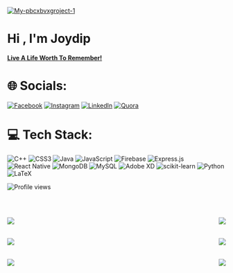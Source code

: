 

<a href="https://ibb.co/4JTpfrW"><img src="https://i.ibb.co/fQpHSwM/My-pbcxbvxgroject-1.png" alt="My-pbcxbvxgroject-1" border="0"></a>


# Hi , I'm Joydip  
<a href="https://www.youtube.com/watch?v=4HlJ3zp6RC8&list=PLfU57O_hhlbqWNR7AesTALqqxhryrsdgF&index=40" >**Live A Life Worth To Remember!**</a>

# 🌐 Socials:
[![Facebook](https://img.shields.io/badge/Facebook-%231877F2.svg?logo=Facebook&logoColor=white)](https://facebook.com/joydip007x)
[![Instagram](https://img.shields.io/badge/Instagram-%23E4405F.svg?logo=Instagram&logoColor=white)](https://instagram.com/joydip007x) 
[![LinkedIn](https://img.shields.io/badge/LinkedIn-%230077B5.svg?logo=linkedin&logoColor=white)](https://linkedin.com/in/joydip007x) 
[![Quora](https://img.shields.io/badge/Quora-%23B92B27.svg?logo=Quora&logoColor=white)](https://quora.com/profile/Joydip007x) 

# 💻 Tech Stack:
![C++](https://img.shields.io/badge/c++-%2300599C.svg?style=for-the-badge&logo=c%2B%2B&logoColor=white) ![CSS3](https://img.shields.io/badge/css3-%231572B6.svg?style=for-the-badge&logo=css3&logoColor=white) ![Java](https://img.shields.io/badge/java-%23ED8B00.svg?style=for-the-badge&logo=java&logoColor=white) ![JavaScript](https://img.shields.io/badge/javascript-%23323330.svg?style=for-the-badge&logo=javascript&logoColor=%23F7DF1E) ![Firebase](https://img.shields.io/badge/firebase-%23039BE5.svg?style=for-the-badge&logo=firebase) ![Express.js](https://img.shields.io/badge/express.js-%23404d59.svg?style=for-the-badge&logo=express&logoColor=%2361DAFB) ![React Native](https://img.shields.io/badge/react_native-%2320232a.svg?style=for-the-badge&logo=react&logoColor=%2361DAFB) ![MongoDB](https://img.shields.io/badge/MongoDB-%234ea94b.svg?style=for-the-badge&logo=mongodb&logoColor=white) ![MySQL](https://img.shields.io/badge/mysql-%2300f.svg?style=for-the-badge&logo=mysql&logoColor=white) ![Adobe XD](https://img.shields.io/badge/Adobe%20XD-470137?style=for-the-badge&logo=Adobe%20XD&logoColor=#FF61F6) ![scikit-learn](https://img.shields.io/badge/scikit--learn-%23F7931E.svg?style=for-the-badge&logo=scikit-learn&logoColor=white) ![Python](https://img.shields.io/badge/python-3670A0?style=for-the-badge&logo=python&logoColor=ffdd54) ![LaTeX](https://img.shields.io/badge/latex-%23008080.svg?style=for-the-badge&logo=latex&logoColor=white)

![Profile views](https://gpvc.arturio.dev/joydip007x)

&nbsp;&nbsp;&nbsp;&nbsp;&nbsp;&nbsp;&nbsp;&nbsp;&nbsp;&nbsp;&nbsp;&nbsp;&nbsp;&nbsp;&nbsp;&nbsp;&nbsp;&nbsp;&nbsp;&nbsp;&nbsp;&nbsp;&nbsp;&nbsp;&nbsp;&nbsp;&nbsp;&nbsp;&nbsp;&nbsp;&nbsp;&nbsp;&nbsp;&nbsp;&nbsp;&nbsp;&nbsp;&nbsp;&nbsp;&nbsp;&nbsp;&nbsp;&nbsp;&nbsp;&nbsp;&nbsp;&nbsp;&nbsp;&nbsp;&nbsp;&nbsp;&nbsp;&nbsp;&nbsp;&nbsp;&nbsp;&nbsp;&nbsp;&nbsp;&nbsp;&nbsp;&nbsp;&nbsp;&nbsp;&nbsp;&nbsp;&nbsp;&nbsp;&nbsp;&nbsp;&nbsp;&nbsp;&nbsp;&nbsp;&nbsp;&nbsp;&nbsp;&nbsp;&nbsp;&nbsp;&nbsp;&nbsp;&nbsp;&nbsp;&nbsp;&nbsp;&nbsp;&nbsp;&nbsp;&nbsp;&nbsp;&nbsp;&nbsp;&nbsp;&nbsp;&nbsp;&nbsp;&nbsp;&nbsp;&nbsp;&nbsp;&nbsp;&nbsp;
    &nbsp;&nbsp;&nbsp;&nbsp;&nbsp;&nbsp;&nbsp;&nbsp;&nbsp;&nbsp;&nbsp;&nbsp;&nbsp;&nbsp;&nbsp;&nbsp;&nbsp;&nbsp;&nbsp;&nbsp;&nbsp;&nbsp;&nbsp;&nbsp;&nbsp;&nbsp;&nbsp;&nbsp;&nbsp;&nbsp;&nbsp;&nbsp;&nbsp;&nbsp;&nbsp;&nbsp;&nbsp;&nbsp;&nbsp;&nbsp;&nbsp;&nbsp;&nbsp;&nbsp;&nbsp;&nbsp;&nbsp;&nbsp;&nbsp;&nbsp;&nbsp;&nbsp;&nbsp;&nbsp;&nbsp;&nbsp;&nbsp;&nbsp;&nbsp;&nbsp;&nbsp;&nbsp;&nbsp;&nbsp;&nbsp;&nbsp;&nbsp;&nbsp;&nbsp;&nbsp;&nbsp;&nbsp;

<a href="https://github.com/joydip007x/466-ECommerce">
   <img align="left"  
        src="https://github-readme-stats.vercel.app/api/pin/?username=joydip007x&repo=466-ECommerce&theme=dark&border_color=0c2aac"/>
 </a>
 
  
  <a href="https://github.com/joydip007x/MedKeep">
   <img align="right"
        src="https://github-readme-stats.vercel.app/api/pin/?username=joydip007x&repo=MedKeep&theme=dark&border_color=0c2aac"/>
      
 </a>
  
  
&nbsp;&nbsp;&nbsp;&nbsp;&nbsp;&nbsp;&nbsp;&nbsp;&nbsp;&nbsp;&nbsp;&nbsp;&nbsp;&nbsp;&nbsp;&nbsp;&nbsp;&nbsp;&nbsp;&nbsp;&nbsp;&nbsp;&nbsp;&nbsp;&nbsp;&nbsp;&nbsp;&nbsp;&nbsp;&nbsp;&nbsp;&nbsp;&nbsp;&nbsp;&nbsp;&nbsp;&nbsp;&nbsp;&nbsp;&nbsp;&nbsp;&nbsp;&nbsp;&nbsp;&nbsp;&nbsp;&nbsp;&nbsp;&nbsp;&nbsp;&nbsp;&nbsp;&nbsp;&nbsp;&nbsp;&nbsp;&nbsp;&nbsp;&nbsp;&nbsp;&nbsp;&nbsp;&nbsp;&nbsp;&nbsp;&nbsp;&nbsp;&nbsp;&nbsp;&nbsp;&nbsp;&nbsp;&nbsp;&nbsp;&nbsp;&nbsp;&nbsp;&nbsp;&nbsp;&nbsp;&nbsp;&nbsp;&nbsp;&nbsp;&nbsp;&nbsp;&nbsp;&nbsp;&nbsp;&nbsp;&nbsp;&nbsp;&nbsp;&nbsp;&nbsp;&nbsp;&nbsp;&nbsp;&nbsp;&nbsp;&nbsp;&nbsp;&nbsp;
    &nbsp;&nbsp;&nbsp;&nbsp;&nbsp;&nbsp;&nbsp;&nbsp;&nbsp;&nbsp;&nbsp;&nbsp;&nbsp;&nbsp;&nbsp;&nbsp;&nbsp;&nbsp;&nbsp;&nbsp;&nbsp;&nbsp;&nbsp;&nbsp;&nbsp;&nbsp;&nbsp;&nbsp;&nbsp;&nbsp;&nbsp;&nbsp;&nbsp;&nbsp;&nbsp;&nbsp;&nbsp;&nbsp;&nbsp;&nbsp;&nbsp;&nbsp;&nbsp;&nbsp;&nbsp;&nbsp;&nbsp;&nbsp;&nbsp;&nbsp;&nbsp;&nbsp;&nbsp;&nbsp;&nbsp;&nbsp;&nbsp;&nbsp;&nbsp;&nbsp;&nbsp;&nbsp;&nbsp;&nbsp;&nbsp;&nbsp;&nbsp;&nbsp;&nbsp;&nbsp;&nbsp;&nbsp;
 
            
   <a href="https://github.com/joydip007x/AndroidApplication_Pothik">
    <img  align="left"
        src="https://github-readme-stats.vercel.app/api/pin/?username=joydip007x&repo=AndroidApplication_Pothik&theme=dark&border_color=0c2aac" />
  </a>
     <a href="https://github.com/joydip007x/Certified">
   <img align="right"
        src="https://github-readme-stats.vercel.app/api/pin/?username=joydip007x&repo=Certified&theme=dark&border_color=0c2aac" />
        
 </a>
      
&nbsp;&nbsp;&nbsp;&nbsp;&nbsp;&nbsp;&nbsp;&nbsp;&nbsp;&nbsp;&nbsp;&nbsp;&nbsp;&nbsp;&nbsp;&nbsp;&nbsp;&nbsp;&nbsp;&nbsp;&nbsp;&nbsp;&nbsp;&nbsp;&nbsp;&nbsp;&nbsp;&nbsp;&nbsp;&nbsp;&nbsp;&nbsp;&nbsp;&nbsp;&nbsp;&nbsp;&nbsp;&nbsp;&nbsp;&nbsp;&nbsp;&nbsp;&nbsp;&nbsp;&nbsp;&nbsp;&nbsp;&nbsp;&nbsp;&nbsp;&nbsp;&nbsp;&nbsp;&nbsp;&nbsp;&nbsp;&nbsp;&nbsp;&nbsp;&nbsp;&nbsp;&nbsp;&nbsp;&nbsp;&nbsp;&nbsp;&nbsp;&nbsp;&nbsp;&nbsp;&nbsp;&nbsp;&nbsp;&nbsp;&nbsp;&nbsp;&nbsp;&nbsp;&nbsp;&nbsp;&nbsp;&nbsp;&nbsp;&nbsp;&nbsp;&nbsp;&nbsp;&nbsp;&nbsp;&nbsp;&nbsp;&nbsp;&nbsp;&nbsp;&nbsp;&nbsp;&nbsp;&nbsp;&nbsp;&nbsp;&nbsp;&nbsp;&nbsp;
    &nbsp;&nbsp;&nbsp;&nbsp;&nbsp;&nbsp;&nbsp;&nbsp;&nbsp;&nbsp;&nbsp;&nbsp;&nbsp;&nbsp;&nbsp;&nbsp;&nbsp;&nbsp;&nbsp;&nbsp;&nbsp;&nbsp;&nbsp;&nbsp;&nbsp;&nbsp;&nbsp;&nbsp;&nbsp;&nbsp;&nbsp;&nbsp;&nbsp;&nbsp;&nbsp;&nbsp;&nbsp;&nbsp;&nbsp;&nbsp;&nbsp;&nbsp;&nbsp;&nbsp;&nbsp;&nbsp;&nbsp;&nbsp;&nbsp;&nbsp;&nbsp;&nbsp;&nbsp;&nbsp;&nbsp;&nbsp;&nbsp;&nbsp;&nbsp;&nbsp;&nbsp;&nbsp;&nbsp;&nbsp;&nbsp;&nbsp;&nbsp;&nbsp;&nbsp;&nbsp;&nbsp;&nbsp;
 
 <a href="https://github.com/joydip007x/What-Goes-Up">
   <img align="left"
        src="https://github-readme-stats.vercel.app/api/pin/?username=joydip007x&repo=What-Goes-Up&theme=dark&border_color=0c2aac"/>
        
 </a>
 <a href="https://github.com/joydip007x/ProjectX">
   <img align="right"
        src="https://github-readme-stats.vercel.app/api/pin/?username=joydip007x&repo=ProjectX&theme=dark&border_color=0c2aac"/>
        
 </a>

   


   
<!-- [![Readme Card](https://github-readme-stats.vercel.app/api/pin/?username=joydip007x&repo=466-ECommerce)](https://github.com/joydip007x/466-ECommerce)
[![Readme Card](https://github-readme-stats.vercel.app/api/pin/?username=joydip007x&repo=MedKeep)](https://github.com/joydip007x/MedKeep)
[![Readme Card](https://github-readme-stats.vercel.app/api/pin/?username=joydip007x&repo=MedKeep)](https://github.com/joydip007x/MedKeep)
 -->
<!-- 
[![Anurag's GitHub stats](https://github-readme-stats.vercel.app/api?username=joydip007x&count_private=true&show_icons=true)](https://github.com/anuraghazra/github-readme-stats) -->
